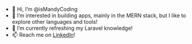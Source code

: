 - 👋 Hi, I’m @isMandyCoding
- 👀 I’m interested in building apps, mainly in the MERN stack, but I like to explore other languages and tools!
- 🌱 I’m currently refreshing my Laravel knowledge!
- 📫 Reach me on [LinkedIn](https://www.linkedin.com/in/amanda-everett/)!

<!---
isMandyCoding/isMandyCoding is a ✨ special ✨ repository because its `README.md` (this file) appears on your GitHub profile.
You can click the Preview link to take a look at your changes.
--->
